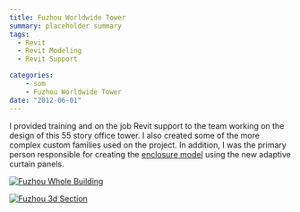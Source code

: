 ```yaml
---
title: Fuzhou Worldwide Tower
summary: placeholder summary
tags:
  - Revit
  - Revit Modeling
  - Revit Support

categories:
    - som
    - Fuzhou Worldwide Tower
date: "2012-06-01"
---
```


I provided training and on the job Revit support to the team working on the design of this 55 story office tower. I also created some of the more complex custom families used on the project. In addition, I was the primary person responsible for creating the [enclosure model](http://www.ericanastas.com/fwt-enclosure/ "Timeline") using the new adaptive curtain panels.

[![](http://www.ericanastas.com/wp-content/uploads/2012/06/Fuzhou-Whole-Building-636x921.jpg "Fuzhou Whole Building")](Fuzhou-Whole-Building.jpg)

[![](http://www.ericanastas.com/wp-content/uploads/2012/06/Fuzhou-3d-Section-636x478.jpg "Fuzhou 3d Section")](Fuzhou-3d-Section.jpg)
